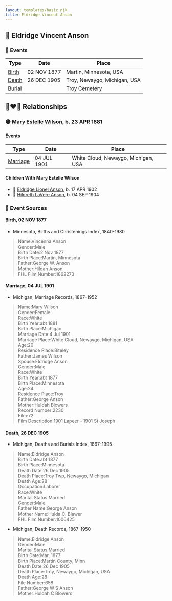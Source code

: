 ```yaml
---
layout: templates/basic.njk
title: Eldridge Vincent Anson
---
```

## 🔵 Eldridge Vincent Anson

### 📆 Events

Type | Date | Place
------ | ------ | ------
[Birth](#event-04c82374-69d1-4d4d-9762-c8591bbd1e03) | 02 NOV 1877 | Martin, Minnesota, USA
[Death](#event-dd82eb14-aca3-4418-a74d-6e53b6c613b6) | 26 DEC 1905 | Troy, Newaygo, Michigan, USA
Burial |  | Troy Cemetery

## 👩‍❤️‍👨 Relationships

### 🟣 [Mary Estelle Wilson](/people/4/46787428), b. 23 APR 1881

#### Events

Type | Date | Place
------ | ------ | ------
[Marriage](#event-d058accb-cd6a-457b-b187-dabd52644038) | 04 JUL 1901 | White Cloud, Newaygo, Michigan, USA
#### Children With Mary Estelle Wilson
* 🔵 [Eldridge Lionel Anson](/people/2/23048123), b. 17 APR 1902
* 🔵 [Hildreth LaVere Anson](/people/8/87733546), b. 04 SEP 1904
### 📰 Event Sources

#### <a id="event-04c82374-69d1-4d4d-9762-c8591bbd1e03"></a> Birth, 02 NOV 1877
* Minnesota, Births and Christenings Index, 1840-1980
>   
  > Name:Vincenna Anson  
  > Gender:Male  
  > Birth Date:2 Nov 1877  
  > Birth Place:Martin, Minnesota  
  > Father:George W. Anson  
  > Mother:Hildah Anson  
  > FHL Film Number:1862273

#### <a id="event-d058accb-cd6a-457b-b187-dabd52644038"></a> Marriage, 04 JUL 1901
* Michigan, Marriage Records, 1867-1952
>   
  > Name:Mary Wilson  
  > Gender:Female  
  > Race:White  
  > Birth Year:abt 1881  
  > Birth Place:Michigan  
  > Marriage Date:4 Jul 1901  
  > Marriage Place:White Cloud, Newaygo, Michigan, USA  
  > Age:20  
  > Residence Place:Biteley  
  > Father:James Wilson  
  > Spouse:Eldridge Anson  
  > Gender:Male  
  > Race:White  
  > Birth Year:abt 1877  
  > Birth Place:Minnesota  
  > Age:24  
  > Residence Place:Troy  
  > Father:George Anson  
  > Mother:Huldah Blowers  
  > Record Number:2230  
  > Film:72  
  > Film Description:1901 Lapeer - 1901 St Joseph

#### <a id="event-dd82eb14-aca3-4418-a74d-6e53b6c613b6"></a> Death, 26 DEC 1905
* Michigan, Deaths and Burials Index, 1867-1995
>   
  > Name:Eldridge Anson  
  > Birth Date:abt 1877  
  > Birth Place:Minnesota  
  > Death Date:26 Dec 1905  
  > Death Place:Troy Twp, Newaygo, Michigan  
  > Death Age:28  
  > Occupation:Laborer  
  > Race:White  
  > Marital Status:Married  
  > Gender:Male  
  > Father Name:George Anson  
  > Mother Name:Hulda C. Blawer  
  > FHL Film Number:1006425
* Michigan, Death Records, 1867-1950
>   
  > Name:Eldridge Anson  
  > Gender:Male  
  > Marital Status:Married  
  > Birth Date:Mar, 1877  
  > Birth Place:Martin County, Minn  
  > Death Date:26 Dec 1905  
  > Death Place:Troy, Newaygo, Michigan, USA  
  > Death Age:28  
  > File Number:658  
  > Father:George W S Anson  
  > Mother:Huldah C Blowers